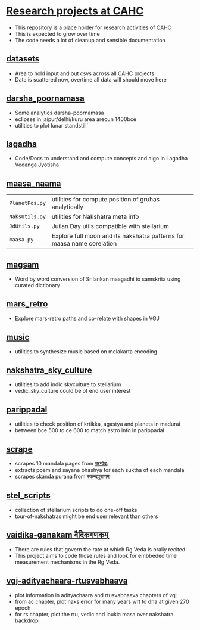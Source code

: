 # [Research projects at CAHC](https://github.com/suchakr/cahc-utils/tree/sunder_experiments)

- This repository is a place holder for research activities of CAHC
- This is expected to grow over time
- The code needs a lot of cleanup and sensible documentation

## [datasets](https://github.com/suchakr/cahc-utils/tree/sunder_experiments/datasets)

- Area to hold input and out csvs across all CAHC projects
- Data is scattered now, overtime all data will should move here

## [darsha_poornamasa](https://github.com/suchakr/cahc-utils/tree/sunder_experiments/darsha_poornamasa)

- Some analytics darsha-poornamasa
- eclipses in jaipur/delhi/kuru area areoun 1400bce
- utilities to plot lunar standstill`
  
## [lagadha](https://github.com/suchakr/cahc-utils/tree/sunder_experiments/lagadha)

- Code/Docs to understand and compute concepts and algo in Lagadha Vedanga Jyotisha

## [maasa_naama](https://github.com/suchakr/cahc-utils/tree/sunder_experiments/maasa_naama)

|  | |
| ----------- | ----------- |
| `PlanetPos.py` | utilities for compute position of gruhas analytically |
| `NaksUtils.py` | utilities for Nakshatra meta info |
| `JdUtils.py` | Juilan Day utils compatible with stellarium |
| `maasa.py` | Explore full moon and its nakshatra  patterns for maasa name corelation |

## [magsam](https://github.com/suchakr/cahc-utils/tree/sunder_experiments/magsam)

- Word by word conversion of Srilankan maagadhi to samskrita using curated dictionary

## [mars_retro](https://github.com/suchakr/cahc-utils/tree/sunder_experiments/mars_retro)

- Explore mars-retro paths and co-relate with shapes in VGJ

## [music](https://github.com/suchakr/cahc-utils/tree/sunder_experiments/music)

- utilities to synthesize music based on melakarta encoding

## [nakshatra_sky_culture](https://github.com/suchakr/cahc-utils/tree/sunder_experiments/nakshatra_sky_culture)

- utilities to add indic skyculture to stellarium
- vedic_sky_culture could be of end user interest

## [parippadal](https://github.com/suchakr/cahc-utils/tree/sunder_experiments/parippadal)

- utilities to check position of krtikka, agastya and planets in madurai
- between bce 500 to ce 600 to match astro info in parippadal

## [scrape](https://github.com/suchakr/cahc-utils/tree/sunder_experiments/scrape)

- scrapes 10 mandala pages from [ऋग्वेदः](https://sa.m.wikisource.org/wiki/ऋग्वेदः)
- extracts poem and sayana bhashya for each suktha of each mandala
- scrapes skanda purana from [स्कन्दपुराणम्](https://sa.m.wikisource.org/wiki/स्कन्दपुराणम्)

## [stel_scripts](https://github.com/suchakr/cahc-utils/tree/sunder_experiments/stel_scripts)

- collection  of stellarium scripts to do one-off tasks
- tour-of-nakshatras might be end user relevant than others
  
## [vaidika-ganakam वैदिकगणकम्](https://github.com/suchakr/cahc-utils/tree/sunder_experiments/vaidika-ganakam)

- There are rules that govern the rate at which Rg Veda is orally recited.  
- This project aims to code those rules and look for embbeded time measurement mechanisms in the Rg Veda.

## [vgj-adityachaara-rtusvabhaava](https://github.com/suchakr/cahc-utils/tree/sunder_experiments/)

- plot information in adityachaara and rtusvabhaava chapters of vgj
- from ac chapter, plot naks error for many years wrt to dha at given 270 epoch
- for rs chapter, plot the rtu, vedic and loukia masa over nakshatra backdrop
